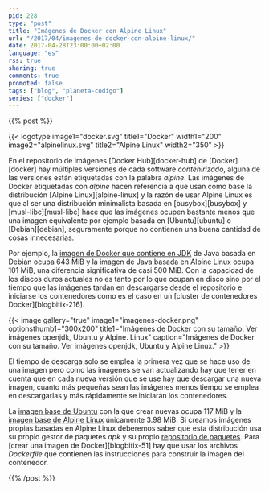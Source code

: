 ```yaml
---
pid: 228
type: "post"
title: "Imágenes de Docker con Alpine Linux"
url: "/2017/04/imagenes-de-docker-con-alpine-linux/"
date: 2017-04-28T23:00:00+02:00
language: "es"
rss: true
sharing: true
comments: true
promoted: false
tags: ["blog", "planeta-codigo"]
series: ["docker"]
---
```


{{% post %}}

{{< logotype image1="docker.svg" title1="Docker" width1="200" image2="alpinelinux.svg" title2="Alpine Linux" width2="350" >}}

En el repositorio de imágenes [Docker Hub][docker-hub] de [Docker][docker] hay múltiples versiones de cada software _contenirizado_, alguna de las versiones están etiquetadas con la palabra _alpine_. Las imágenes de Docker etiquetadas con _alpine_ hacen referencia a que usan como base la distribución [Alpine Linux][alpine-linux] y la razón de usar Alpine Linux es que al ser una distribución minimalista basada en [busybox][busybox] y [musl-libc][musl-libc] hace que las imágenes ocupen bastante menos que una imagen equivalente por ejemplo basada en [Ubuntu][ubuntu] o [Debian][debian], seguramente porque no contienen una buena cantidad de cosas innecesarias.

Por ejemplo, la [imagen de Docker que contiene en JDK](https://hub.docker.com/_/openjdk/) de Java basada en Debian ocupa 643 MiB y la imagen de Java basada en Alpine Linux ocupa 101 MiB, una diferencia significativa de casi 500 MiB. Con la capacidad de los discos duros actuales no es tanto por lo que ocupan en disco sino por el tiempo que las imágenes tardan en descargarse desde el repositorio e iniciarse los contenedores como es el caso en un [cluster de contenedores Docker][blogbitix-216].

{{< image
    gallery="true"
    image1="imagenes-docker.png" optionsthumb1="300x200" title1="Imágenes de Docker con su tamaño. Ver imágenes openjdk, Ubuntu y Alpine. Linux"
    caption="Imágenes de Docker con su tamaño. Ver imágenes openjdk, Ubuntu y Alpine Linux." >}}

El tiempo de descarga solo se emplea la primera vez que se hace uso de una imagen pero como las imágenes se van actualizando hay que tener en cuenta que en cada nueva versión que se use hay que descargar una nueva imagen, cuanto más pequeñas sean las imágenes menos tiempo se emplea en descargarlas y más rápidamente se iniciarán los contenedores.

La [imagen base de Ubuntu](https://hub.docker.com/_/ubuntu/) con la que crear nuevas ocupa 117 MiB y la [imagen base de Alpine Linux](https://hub.docker.com/_/alpine/) únicamente 3.98 MiB. Si creamos imágenes propias basadas en Alpine Linux deberemos saber que esta distribución usa su propio gestor de paquetes _apk_ y su propio [repositorio de paquetes](https://pkgs.alpinelinux.org/packages). Para [crear una imagen de Docker][blogbitix-51] hay que usar los archivos _Dockerfile_ que contienen las instrucciones para construir la imagen del contenedor.

{{% /post %}}
